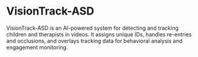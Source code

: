 # VisionTrack-ASD
VisionTrack-ASD is an AI-powered system for detecting and tracking children and therapists in videos. It assigns unique IDs, handles re-entries and occlusions, and overlays tracking data for behavioral analysis and engagement monitoring.
